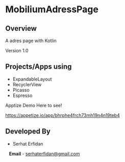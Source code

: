 # MobiliumAdressPage

## Overview

A adres page with Kotlin

Version 1.0

## Projects/Apps using

* ExpandableLayout
* RecyclerView
* Picasso
* Espresso

Apptize Demo Here to see! 

https://appetize.io/app/bhrphe4frch73mh19n4n19teb4

## Developed By

* Serhat Erfidan
 
&nbsp;&nbsp;&nbsp;**Email** - serhaterfidan@gmail.com

